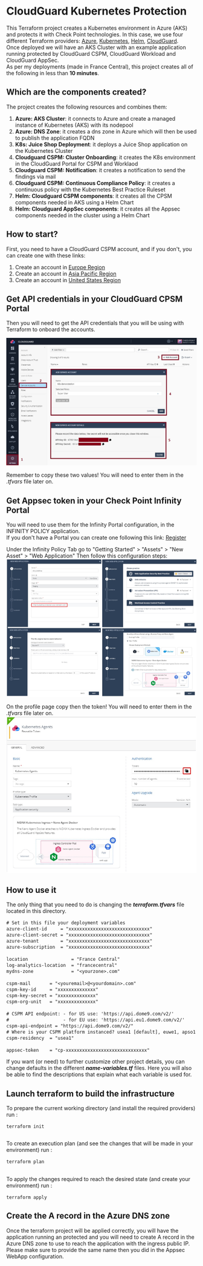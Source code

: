 # CloudGuard Kubernetes Protection
This Terraform project creates a Kubernetes environment in Azure (AKS) and protects it with Check Point technologies. In this case, we use four different Terraform providers: [Azure](https://registry.terraform.io/providers/hashicorp/azurerm/latest), [Kubernetes](https://registry.terraform.io/providers/hashicorp/kubernetes/latest), [Helm](https://registry.terraform.io/providers/hashicorp/helm/latest), [CloudGuard](https://registry.terraform.io/providers/dome9/dome9/latest).     
Once deployed we will have an AKS Cluster with an example application running protected by CloudGuard CSPM, CloudGuard Workload and CloudGuard AppSec.      
As per my deployments (made in France Central), this project creates all of the following in less than __10 minutes__.    

## Which are the components created?
The project creates the following resources and combines them:
1. **Azure: AKS Cluster**: it connects to Azure and create a managed instance of Kubernetes (AKS) with its nodepool
2. **Azure: DNS Zone**: it creates a dns zone in Azure which will then be used to publish the application FQDN
3. **K8s: Juice Shop Deployment**: it deploys a Juice Shop application on the Kubernetes Cluster 
4. **Cloudguard CSPM: Cluster Onboarding**: it creates the K8s environment in the CloudGuard Portal for CSPM and Worklaod 
5. **Cloudguard CSPM: Notification**: it creates a notification to send the findings via mail
6. **Cloudguard CSPM: Continuous Compliance Policy**: it creates a continuous policy with the Kubernetes Best Practice Ruleset
7. **Helm: Cloudguard CSPM components**: it creates all the CPSM components needed in AKS using a Helm Chart
8. **Helm: Cloudguard AppSec components**: it creates all the Appsec components needed in the cluster using a Helm Chart

## How to start?
First, you need to have a CloudGuard CSPM account, and if you don't, you can create one with these links:
1. Create an account in [Europe Region](https://secure.eu1.dome9.com/v2/register/invite)
2. Create an account in [Asia Pacific Region](https://secure.ap1.dome9.com/v2/register/invite)
3. Create an account in [United States Region](https://secure.dome9.com/v2/register/invite)

## Get API credentials in your CloudGuard CPSM Portal
Then you will need to get the API credentials that you will be using with Terraform to onboard the accounts.

![CSPM Service Account](/zimages/create-cpsm-serviceaccount.jpg)

Remember to copy these two values! You will need to enter them in the *.tfvars* file later on.

## Get Appsec token in your Check Point Infinity Portal
You will need to use them for the Infinity Portal configuration, in the INFINITY POLICY application.    
If you don't have a Portal you can create one following this link: [Register](https://portal.checkpoint.com/create-account)

Under the Infinity Policy Tab go to "Getting Started" > "Assets" > "New Asset" > "Web Application"
Then follow this configuration steps:
![Appsec WebApp Configuration](/zimages/create-appsec-application.jpg)

On the profile page copy then the token! You will need to enter them in the *.tfvars* file later on.
![Appsec Token](/zimages/get-appsec-token.jpg)

## How to use it
The only thing that you need to do is changing the __*terraform.tfvars*__ file located in this directory.

```hcl
# Set in this file your deployment variables
azure-client-id     = "xxxxxxxxxxxxxxxxxxxxxxxxxxxxxx"
azure-client-secret = "xxxxxxxxxxxxxxxxxxxxxxxxxxxxxx"
azure-tenant        = "xxxxxxxxxxxxxxxxxxxxxxxxxxxxxx"
azure-subscription  = "xxxxxxxxxxxxxxxxxxxxxxxxxxxxxx"

location                = "France Central"
log-analytics-location  = "francecentral"
mydns-zone              = "<yourzone>.com"

cspm-mail       = "<youremail>@<yourdomain>.com"
cspm-key-id     = "xxxxxxxxxxxxxx"
cspm-key-secret = "xxxxxxxxxxxxxx"
cspm-org-unit   = "xxxxxxxxxxxxxx"

# CSPM API endpoint: - for US use: 'https://api.dome9.com/v2/'
#                    - for EU use: 'https://api.eu1.dome9.com/v2/'
cspm-api-endpoint = "https://api.dome9.com/v2/"
# Where is your CSPM platform instanced? usea1 [default], euwe1, apso1
cspm-residency  = "usea1"

appsec-token    = "cp-xxxxxxxxxxxxxxxxxxxxxxxxxxxxxx"
```
If you want (or need) to further customize other project details, you can change defaults in the different __*name-variables.tf*__ files.
Here you will also be able to find the descriptions that explain what each variable is used for.

## Launch terraform to build the infrastructure
To prepare the current working directory (and install the required providers) run :
```hcl
terraform init 
```
##
To create an execution plan (and see the changes that will be made in your environment) run :
```hcl
terraform plan
``` 
##
To apply the changes required to reach the desired state (and create your environment) run :
```hcl
terraform apply
```

## Create the A record in the Azure DNS zone
Once the terraform project will be applied correctly, you will have the application running an protected and you will need to create A record in the Azure DNS zone to use to reach the application with the ingress public IP. Please make sure to provide the same name then you did in the Appsec WebApp configuration.